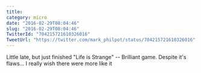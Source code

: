 ```yaml
---
title: 
category: micro
date: "2016-02-29T08:04:46"
slug: "2016-02-29T08:04:46"
TwitterId: "704215721610326016"
TweetUrl: "https://twitter.com/mark_philpot/status/704215721610326016"
---
```


Little late, but just finished "Life is Strange" -- Brilliant game. Despite it's
flaws... I really wish there were more like it
